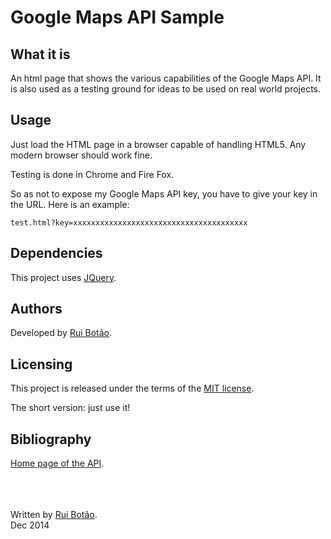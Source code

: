 <!-- View this file with a Markdown editor (eg: http://markdownpad.com) -->
# Google Maps API Sample


## What it is
An html page that shows the various capabilities of the Google Maps API. It is also used as a testing ground for ideas to be used on real world projects.


## Usage
Just load the HTML page in a browser capable of handling HTML5. Any modern browser should work fine.

Testing is done in Chrome and Fire Fox.

So as not to expose my Google Maps API key, you have to give your key in the URL. Here is an example:

	test.html?key=xxxxxxxxxxxxxxxxxxxxxxxxxxxxxxxxxxxxxxx


## Dependencies
This project uses [JQuery][jquery].


## Authors
Developed by [Rui Botão][rui].


## Licensing
This project is released under the terms of the [MIT license][mit].

The short version: just use it!


## Bibliography
[Home page of the API][api].





<br><br><br>
Written by [Rui Botão][rui].<br>
Dec 2014


[rui]: mailto:rui.botao@ruibotao.com "Rui"
[api]: https://developers.google.com/maps/documentation/javascript/tutorial  "Google Maps API"
[mit]: http://en.wikipedia.org/wiki/MIT_License "MIT License"
[jquery]: https://jquery.org/ "jquery"